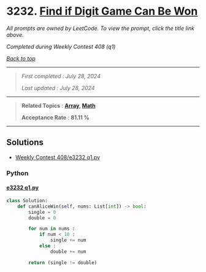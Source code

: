 # 3232. [Find if Digit Game Can Be Won](<https://leetcode.com/problems/find-if-digit-game-can-be-won>)

*All prompts are owned by LeetCode. To view the prompt, click the title link above.*

*Completed during Weekly Contest 408 (q1)*

*[Back to top](<../README.md>)*

------

> *First completed : July 28, 2024*
>
> *Last updated : July 28, 2024*

------

> **Related Topics** : **[Array](<by_topic/Array.md>), [Math](<by_topic/Math.md>)**
>
> **Acceptance Rate** : **81.11 %**

------

## Solutions

- [Weekly Contest 408/e3232 q1.py](<../my-submissions/Weekly Contest 408/e3232 q1.py>)
### Python
#### [e3232 q1.py](<../my-submissions/Weekly Contest 408/e3232 q1.py>)
```Python
class Solution:
    def canAliceWin(self, nums: List[int]) -> bool:
        single = 0
        double = 0

        for num in nums :
            if num < 10 :
                single += num
            else :
                double += num

        return (single != double)
```

